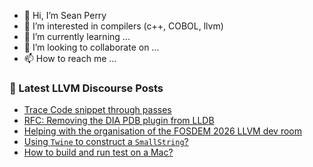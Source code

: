 - 👋 Hi, I’m Sean Perry
- 👀 I’m interested in compilers (c++, COBOL, llvm)
- 🌱 I’m currently learning ...
- 💞️ I’m looking to collaborate on ...
- 📫 How to reach me ...

<!---
s66perry/s66perry is a ✨ special ✨ repository because its `README.md` (this file) appears on your GitHub profile.
You can click the Preview link to take a look at your changes.
--->
### 📕 Latest LLVM Discourse Posts

<!-- DISCOURSE-LLVM:START -->
- [Trace Code snippet through passes](https://discourse.llvm.org/t/trace-code-snippet-through-passes/88731#post_3)
- [RFC: Removing the DIA PDB plugin from LLDB](https://discourse.llvm.org/t/rfc-removing-the-dia-pdb-plugin-from-lldb/87827?page=2#post_26)
- [Helping with the organisation of the FOSDEM 2026 LLVM dev room](https://discourse.llvm.org/t/helping-with-the-organisation-of-the-fosdem-2026-llvm-dev-room/88448#post_2)
- [Using `Twine` to construct a `SmallString`?](https://discourse.llvm.org/t/using-twine-to-construct-a-smallstring/88719#post_3)
- [How to build and run test on a Mac?](https://discourse.llvm.org/t/how-to-build-and-run-test-on-a-mac/88727#post_12)
<!-- DISCOURSE-LLVM:END -->
